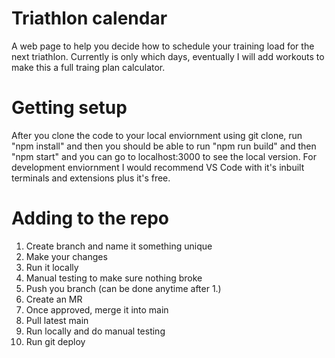 # Triathlon calendar

A web page to help you decide how to schedule your training load for the next triathlon.
Currently is only which days, eventually I will add workouts to make this a full traing plan calculator.

# Getting setup
After you clone the code to your local enviornment using git clone, run "npm install" and then you should be able to run "npm run build" and then "npm start" and you can go to localhost:3000 to see the local version. For development enviornment I would recommend VS Code with it's inbuilt terminals and extensions plus it's free. 

# Adding to the repo

1. Create branch and name it something unique
2. Make your changes
3. Run it locally
4. Manual testing to make sure nothing broke
5. Push you branch (can be done anytime after 1.)
6. Create an MR
7. Once approved, merge it into main
8. Pull latest main
9. Run locally and do manual testing
10. Run git deploy